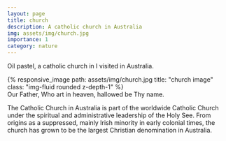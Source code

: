 ```yaml
---
layout: page
title: church
description: A catholic church in Australia
img: assets/img/church.jpg
importance: 1
category: nature
---
```

Oil pastel, a catholic church in I visited in Australia.
<div class="row">
    <div class="col-sm mt-3 mt-md-0">
        {% responsive_image path: assets/img/church.jpg title: "church image" class: "img-fluid rounded z-depth-1" %}
    </div>
</div>
<div class="caption">
    Our Father, Who art in heaven, hallowed be Thy name.
</div>

The Catholic Church in Australia is part of the worldwide Catholic Church under the spiritual and administrative leadership of the Holy See. From origins as a suppressed, mainly Irish minority in early colonial times, the church has grown to be the largest Christian denomination in Australia. 